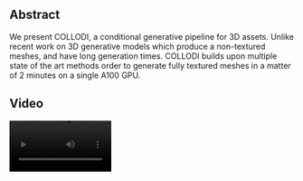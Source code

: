<h2>Abstract</h2>
<p>We present COLLODI, a conditional generative pipeline for 3D assets. Unlike recent work on 3D generative models which produce a non-textured meshes, and have long generation times. COLLODI builds upon multiple state of the art methods order to generate fully textured meshes in a matter of 2 minutes on a single A100 GPU.</p>
<h2>Video</h2>
<p><video src='https://www.youtube.com/watch?v=Y5I8LIcDpRA' width=180/></p>
